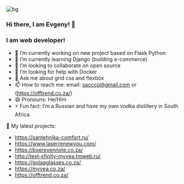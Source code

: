 ![bg][banner]
### Hi there, I am Evgeny! 👋
### I am web developer!


- 🔭 I’m currently working on new project based on Flask Python
- 🌱 I’m currently learning Django (building e-commerce)
- 👯 I’m looking to collaborate on open source
- 🤔 I’m looking for help with Docker
- 💬 Ask me about grid css and flexbox
- 📫 How to reach me: email: sacccp@gmail.com or (https://offtrend.co.za/)
- 😄 Pronouns: He/Him
- ⚡ Fun fact: I’m a Russian and have my own vodka distillery in South Africa

🏡 My latest projects:
  - https://santehnika-comfort.ru/
  - https://www.laserrenewyou.com/
  - https://boerevennote.co.za/
  - http://test-xfinity-myvea.tmweb.ru/
  - https://golaaglasses.co.za/
  - https://myvea.co.za/
  - https://offtrend.co.za/

[banner]: https://offtrend.co.za/image/catalog/logo.png
